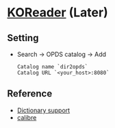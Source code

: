 # [KOReader](https://github.com/koreader/koreader) (Later)

## Setting

- Search → OPDS catalog → Add
	```
	Catalog name `dir2opds`
	Catalog URL `<your_host>:8080`
	```

## Reference

- [Dictionary support](https://github.com/koreader/koreader/wiki/Dictionary-support)
- [calibre](https://github.com/koreader/koreader/wiki/calibre)
